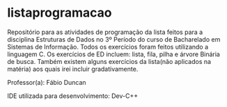 # listaprogramacao
Repositório para as atividades de programação da lista feitos para a disciplina Estruturas de Dados no 3º Período do curso de Bacharelado em Sistemas de Informação. 
Todos os exercícios foram feitos utilizando a linguagem C.
Os exercícios de ED incluem: lista, fila, pilha e árvore Binária de busca.
Também existem alguns exercícios da lista(não aplicados na matéria) aos quais irei incluir gradativamente.

Professor(a): Fábio Duncan

IDE utilizada para desenvolvimento: Dev-C++
